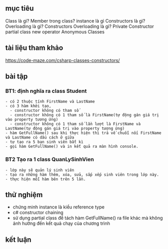 ## mục tiêu
  Class là gì? Member trong class?
  instance là gì
  Constructors là gì?
  Overloading là gì?
  Constructors Overloading là gì?
  Private Constructor
  partial class
  new operator
  Anonymous Classes
## tài liệu tham khảo
  https://code-maze.com/csharp-classes-constructors/
## bài tập
  ### BT1: định nghĩa ra class Student
    - có 2 thuộc tính FirstName và LastName
    - có 3 hàm khởi tạo,
      - constructor không có tham số
      - constructor không có 1 tham số là FirstName(tự động gán giá trị vào property tương ứng)
      - constructor không có 1 tham số lần lượt là FirstName và LastName(tự động gán giá trị vào property tương ứng)
    - hàm GetFullName() sau khi thực hiện thì trả về chuỗi nối FirstName và LastName có dấu cách ở giữa
    - tự tạo ra 5 bạn sinh viên bất kì
    - gọi hàm GetFullName() và in kết quả ra màn hình console.

  ### BT2 Tạo ra 1 class QuanLySinhVien
    - lớp này sẽ quản lý sinh viên
    - tạo ra những hàm thêm, xóa, sửa, sắp xếp sinh viên trong lớp này.
    - thực hiện mỗi hàm bên trên 5 lần.

## thử nghiệm
- chứng minh instance là kiểu reference type
- c# constructor chaining
- sử dụng partial class để tách hàm GetFullName() ra file khác mà không ảnh hưởng đến kết quả chạy của chương trình
## kết luận